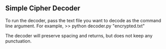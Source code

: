 ## Simple Cipher Decoder

To run the decoder, pass the text file you want to decode as the command line argument.
For example, >> python decoder.py "encrypted.txt"

The decoder will preserve spacing and returns, but does not keep any punctuation. 